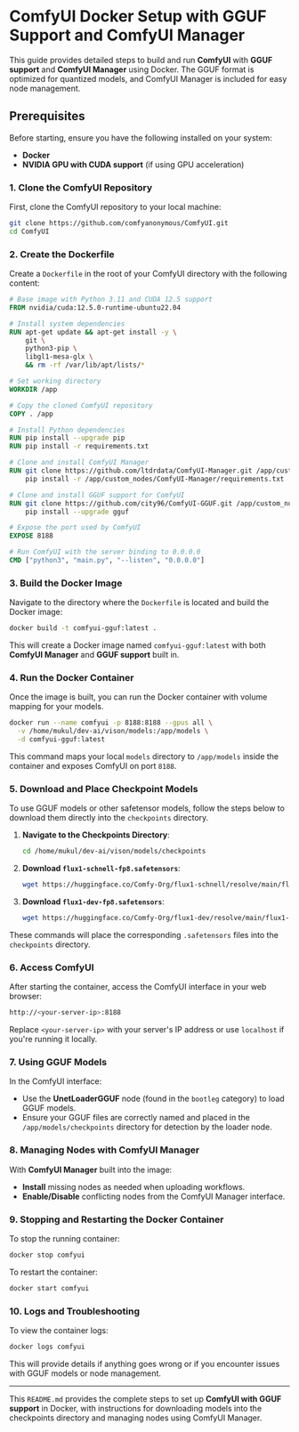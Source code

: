 
# ComfyUI Docker Setup with GGUF Support and ComfyUI Manager

This guide provides detailed steps to build and run **ComfyUI** with **GGUF support** and **ComfyUI Manager** using Docker. The GGUF format is optimized for quantized models, and ComfyUI Manager is included for easy node management.

## Prerequisites

Before starting, ensure you have the following installed on your system:

- **Docker**
- **NVIDIA GPU with CUDA support** (if using GPU acceleration)

### 1. Clone the ComfyUI Repository

First, clone the ComfyUI repository to your local machine:

```bash
git clone https://github.com/comfyanonymous/ComfyUI.git
cd ComfyUI
```

### 2. Create the Dockerfile

Create a `Dockerfile` in the root of your ComfyUI directory with the following content:

```Dockerfile
# Base image with Python 3.11 and CUDA 12.5 support
FROM nvidia/cuda:12.5.0-runtime-ubuntu22.04

# Install system dependencies
RUN apt-get update && apt-get install -y \
    git \
    python3-pip \
    libgl1-mesa-glx \
    && rm -rf /var/lib/apt/lists/*

# Set working directory
WORKDIR /app

# Copy the cloned ComfyUI repository
COPY . /app

# Install Python dependencies
RUN pip install --upgrade pip
RUN pip install -r requirements.txt

# Clone and install ComfyUI Manager
RUN git clone https://github.com/ltdrdata/ComfyUI-Manager.git /app/custom_nodes/ComfyUI-Manager && \
    pip install -r /app/custom_nodes/ComfyUI-Manager/requirements.txt

# Clone and install GGUF support for ComfyUI
RUN git clone https://github.com/city96/ComfyUI-GGUF.git /app/custom_nodes/ComfyUI-GGUF && \
    pip install --upgrade gguf

# Expose the port used by ComfyUI
EXPOSE 8188

# Run ComfyUI with the server binding to 0.0.0.0
CMD ["python3", "main.py", "--listen", "0.0.0.0"]
```

### 3. Build the Docker Image

Navigate to the directory where the `Dockerfile` is located and build the Docker image:

```bash
docker build -t comfyui-gguf:latest .
```

This will create a Docker image named `comfyui-gguf:latest` with both **ComfyUI Manager** and **GGUF support** built in.

### 4. Run the Docker Container

Once the image is built, you can run the Docker container with volume mapping for your models.

```bash
docker run --name comfyui -p 8188:8188 --gpus all \
  -v /home/mukul/dev-ai/vison/models:/app/models \
  -d comfyui-gguf:latest
```

This command maps your local `models` directory to `/app/models` inside the container and exposes ComfyUI on port `8188`.

### 5. Download and Place Checkpoint Models

To use GGUF models or other safetensor models, follow the steps below to download them directly into the `checkpoints` directory.

1. **Navigate to the Checkpoints Directory**:
   ```bash
   cd /home/mukul/dev-ai/vison/models/checkpoints
   ```

2. **Download `flux1-schnell-fp8.safetensors`**:
   ```bash
   wget https://huggingface.co/Comfy-Org/flux1-schnell/resolve/main/flux1-schnell-fp8.safetensors?download=true -O flux1-schnell-fp8.safetensors
   ```

3. **Download `flux1-dev-fp8.safetensors`**:
   ```bash
   wget https://huggingface.co/Comfy-Org/flux1-dev/resolve/main/flux1-dev-fp8.safetensors?download=true -O flux1-dev-fp8.safetensors
   ```

These commands will place the corresponding `.safetensors` files into the `checkpoints` directory.

### 6. Access ComfyUI

After starting the container, access the ComfyUI interface in your web browser:

```bash
http://<your-server-ip>:8188
```

Replace `<your-server-ip>` with your server's IP address or use `localhost` if you're running it locally.

### 7. Using GGUF Models

In the ComfyUI interface:
- Use the **UnetLoaderGGUF** node (found in the `bootleg` category) to load GGUF models.
- Ensure your GGUF files are correctly named and placed in the `/app/models/checkpoints` directory for detection by the loader node.

### 8. Managing Nodes with ComfyUI Manager

With **ComfyUI Manager** built into the image:
- **Install** missing nodes as needed when uploading workflows.
- **Enable/Disable** conflicting nodes from the ComfyUI Manager interface.

### 9. Stopping and Restarting the Docker Container

To stop the running container:

```bash
docker stop comfyui
```

To restart the container:

```bash
docker start comfyui
```

### 10. Logs and Troubleshooting

To view the container logs:

```bash
docker logs comfyui
```

This will provide details if anything goes wrong or if you encounter issues with GGUF models or node management.

---

This `README.md` provides the complete steps to set up **ComfyUI with GGUF support** in Docker, with instructions for downloading models into the checkpoints directory and managing nodes using ComfyUI Manager.